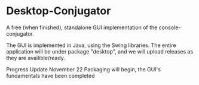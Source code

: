 # Desktop-Conjugator
A free (when finished), standalone GUI implementation of the console-conjugator.

The GUI is implemented in Java, using the Swing libraries.
The entire application will be under package "desktop", and we will upload releases as they are availible/ready.

Progress Update November 22
    Packaging will begin, the GUI's fundamentals have been completed